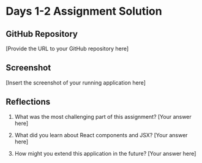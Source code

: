 # Days 1-2 Assignment Solution

## GitHub Repository
[Provide the URL to your GitHub repository here]

## Screenshot
[Insert the screenshot of your running application here]

## Reflections
1. What was the most challenging part of this assignment?
[Your answer here]

2. What did you learn about React components and JSX?
[Your answer here]

3. How might you extend this application in the future?
[Your answer here]

